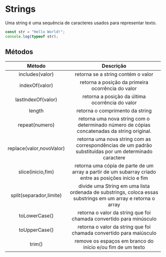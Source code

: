 # Strings

Uma string é uma sequência de caracteres usados para representar texto.

```javascript
const str = "Hello World!";
console.log(typeof str);
```

## Métodos

|          Método          |                                                  Descrição                                                   |
| :----------------------: | :----------------------------------------------------------------------------------------------------------: |
|     includes(valor)      |                                      retorna se a string contém o valor                                      |
|      indexOf(valor)      |                              retorna a posição da primeira ocorrência do valor                               |
|    lastIndexOf(valor)    |                               retorna a posição da última ocorrência do valor                                |
|          length          |                                       retorna o comprimento da string                                        |
|      repeat(numero)      |         retorna uma nova string com o determinado número de cópias concatenadas da string original.          |
| replace(valor,novoValor) |    retorna uma nova string com as correspondências de um padrão substituídas por um determinado caractere    |
|    slice(inicio,fim)     |     retorna uma cópia de parte de um array a partir de um subarray criado entre as posições início e fim     |
| split(separador,limite)  | divide uma String em uma lista ordenada de substrings, coloca essas substrings em um array e retorna o array |
|      toLowerCase()       |                     retorna o valor da string que foi chamada convertido para minúsculo                      |
|      toUpperCase()       |                     retorna o valor da string que foi chamada convertido para maiúsculo                      |
|          trim()          |                          remove os espaços em branco do início e/ou fim de um texto                          |
